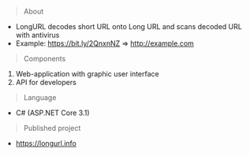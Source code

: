 > About
- LongURL decodes short URL onto Long URL and scans decoded URL with antivirus
- Example: https://bit.ly/2QnxnNZ => http://example.com

> Components
1. Web-application with graphic user interface
2. API for developers

> Language
- C# (ASP.NET Core 3.1)

> Published project
- https://longurl.info
